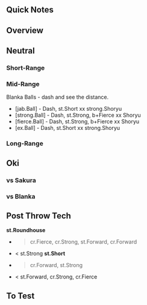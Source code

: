 ## Quick Notes ##

## <a name="Overview">Overview</a> ##

## <a name="Neutral">Neutral</a> ##

### Short-Range ###

### Mid-Range ###

Blanka Balls - dash and see the distance.
- [jab.Ball] - Dash, st.Short xx strong.Shoryu
- [strong.Ball] - Dash, st.Strong, b+Fierce xx Shoryu
- [fierce.Ball] - Dash, st.Strong, b+Fierce xx Shoryu
- [ex.Ball] - Dash, st.Short xx strong.Shoryu

### Long-Range ###

## <a name="Oki">Oki</a> ##

### vs Sakura ###

### vs Blanka ###

## Post Throw Tech ##

**st.Roundhouse**
  - > cr.Fierce, cr.Strong, st.Forward, cr.Forward
  - < st.Strong
**st.Short**
  - > cr.Forward, st.Strong
  - < st.Forward, cr.Strong, cr.Fierce


## To Test
